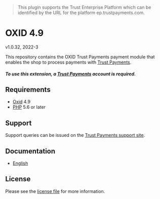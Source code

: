 > This plugin supports the Trust Enterprise Platform which can be identified by the URL for the platform ep.trustpayments.com.

# OXID 4.9

v1.0.32, 2022-3

This repository contains the OXID  Trust Payments payment module that enables the shop to process payments with [Trust Payments](https://www.trustpayments.com/).

##### To use this extension, a [Trust Payments](https://www.trustpayments.com/) account is required.

## Requirements

* [Oxid](https://www.oxid-esales.com/) 4.9
* [PHP](http://php.net/) 5.6 or later

## Support

Support queries can be issued on the [Trust Payments support site](https://www.trustpayments.com/contact-us/).

## Documentation

* [English](https://plugin-documentation.ep.trustpayments.com/TrustPayments/oxid-4.9/1.0.32/docs/en/documentation.html)

## License

Please see the [license file](https://github.com/TrustPayments/oxid-4.9/blob/1.0.32/LICENSE) for more information.